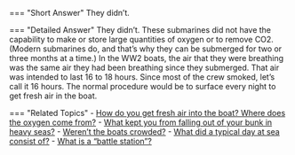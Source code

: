 
=== "Short Answer"
    They didn’t.

=== "Detailed Answer"
    They didn’t.  These submarines did not have the capability to make or store large quantities of oxygen or to remove CO2.  (Modern submarines do, and that’s why they can be submerged for two or three months at a time.)  In the WW2 boats, the air that they were breathing was the same air they had been breathing since they submerged.  That air was intended to last 16 to 18 hours.  Since most of the crew smoked, let’s call it 16 hours.  The normal procedure would be to surface every night to get fresh air in the boat.

=== "Related Topics"
    - [How do you get fresh air into the boat?  Where does the oxygen come from?](../FAQs/how-do-you-get-fresh-air-into-the-boat-where-does-the-oxygen-come-from.md)
    - [What kept you from falling out of your bunk in heavy seas?](../FAQs/what-kept-you-from-falling-out-of-your-bunk-in-heavy-seas.md)
    - [Weren’t the boats crowded?](../FAQs/werent-the-boats-crowded.md)
    - [What did a typical day at sea consist of?](../FAQs/what-did-a-typical-day-at-sea-consist-of.md)
    - [What is a “battle station”?](../FAQs/what-is-a-battle-station.md)
